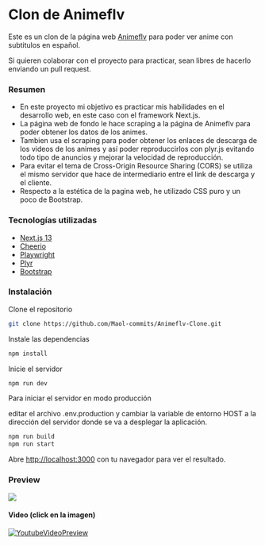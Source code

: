 # Clon de Animeflv

Este es un clon de la página web [Animeflv](animeflv.net/) para poder ver anime con subtitulos en español.

Si quieren colaborar con el proyecto para practicar, sean libres de hacerlo enviando un pull request.

### Resumen
* En este proyecto mi objetivo es practicar mis habilidades en el desarrollo web, en este caso con el framework Next.js.
* La página web de fondo le hace scraping a la página de Animeflv para poder obtener los datos de los animes.
* Tambien usa el scraping para poder obtener los enlaces de descarga de los videos de los animes y así poder reproduccirlos con plyr.js evitando todo tipo de anuncios y mejorar la velocidad de reproducción.
* Para evitar el tema de Cross-Origin Resource Sharing (CORS) se utiliza el mismo servidor que hace de intermediario entre el link de descarga y el cliente.
* Respecto a la estética de la pagina web, he utilizado CSS puro y un poco de Bootstrap.

### Tecnologías utilizadas
* [Next.js 13](https://nextjs.org/blog/next-13)
* [Cheerio](https://github.com/cheeriojs/cheerio)
* [Playwright](https://github.com/Microsoft/playwright)
* [Plyr](https://plyr.io/)
* [Bootstrap](https://getbootstrap.com/)

### Instalación
Clone el repositorio
```bash
git clone https://github.com/Maol-commits/Animeflv-Clone.git
```
Instale las dependencias
```bash
npm install
```
Inicie el servidor
```bash
npm run dev
```
Para iniciar el servidor en modo producción

editar el archivo .env.production y cambiar la variable de entorno HOST a la dirección del servidor donde se va a desplegar la aplicación.
```bash
npm run build
npm run start
```

Abre [http://localhost:3000](http://localhost:3000) con tu navegador para ver el resultado.

### Preview

![](https://github.com/Maol-commits/Animeflv-Clone/raw/main/media/mockup.png)

#### Video (click en la imagen)
[![YoutubeVideoPreview](https://github.com/Maol-commits/Animeflv-Clone/raw/main/media/preview.png)](https://www.youtube.com/watch?v=lHKileByV-c)
